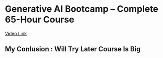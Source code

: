 # Generative AI Bootcamp – Complete 65-Hour Course
[Video Link](https://www.youtube.com/watch?v=DOXJ7s1D6iE&ab_channel=freeCodeCamp.org)
## My Conlusion :  Will Try Later Course Is Big